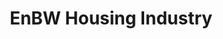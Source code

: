 ---
layout: project
permalink: enbw-housing-industry

title: EnBW Housing Industry
description: Workshop, storyboarding, illustration
cover-image:
    url: https://source.unsplash.com/collection/1368747/986x700
    description: A nice cover image for my project.
---